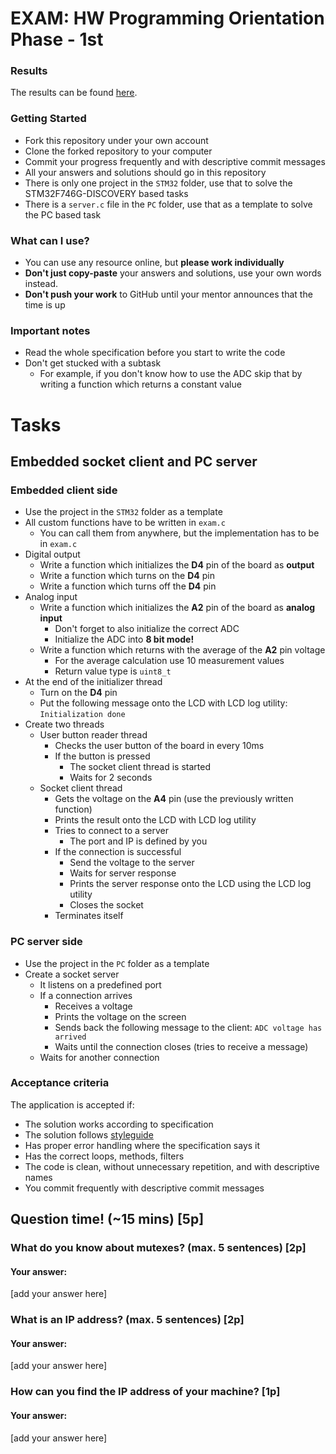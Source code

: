 # EXAM: HW Programming Orientation Phase - 1st

### Results
The results can be found [here](https://docs.google.com/spreadsheets/d/1mQX1HUg6ZuC7H-mf0-RLujmeBButCtBs9-TfNQgkP6M/edit?usp=sharing).

### Getting Started
 - Fork this repository under your own account
 - Clone the forked repository to your computer
 - Commit your progress frequently and with descriptive commit messages
 - All your answers and solutions should go in this repository
 - There is only one project in the `STM32` folder, use that to solve the
 STM32F746G-DISCOVERY based tasks
 - There is a `server.c` file in the `PC` folder, use that as a template
 to solve the PC based task

### What can I use?
- You can use any resource online, but **please work individually**
- **Don't just copy-paste** your answers and solutions, use your own words instead.
- **Don't push your work** to GitHub until your mentor announces that the time is up

### Important notes
- Read the whole specification before you start to write the code
- Don't get stucked with a subtask
  - For example, if you don't know how to use the ADC skip that by writing a function which returns a constant value

# Tasks
## Embedded socket client and PC server
### Embedded client side
- Use the project in the `STM32` folder as a template
- All custom functions have to be written in `exam.c`
  - You can call them from anywhere, but the implementation has to be in `exam.c`
- Digital output
  - Write a function which initializes the **D4** pin of the board as **output**
  - Write a function which turns on the **D4** pin
  - Write a function which turns off the **D4** pin
- Analog input
  - Write a function which initializes the **A2** pin of the board as **analog input**
    - Don't forget to also initialize the correct ADC
    - Initialize the ADC into **8 bit mode!**
  - Write a function which returns with the average of the **A2** pin voltage
    - For the average calculation use 10 measurement values
    - Return value type is `uint8_t`
- At the end of the initializer thread
  - Turn on the **D4** pin
  - Put the following message onto the LCD with LCD log utility: `Initialization done`
- Create two threads
  - User button reader thread
    - Checks the user button of the board in every 10ms
    - If the button is pressed
      - The socket client thread is started
      - Waits for 2 seconds
  - Socket client thread
    - Gets the voltage on the **A4** pin (use the previously written function)
    - Prints the result onto the LCD with LCD log utility
    - Tries to connect to a server
      - The port and IP is defined by you
    - If the connection is successful
      - Send the voltage to the server
      - Waits for server response
      - Prints the server response onto the LCD using the LCD log utility
      - Closes the socket
    - Terminates itself

### PC server side
- Use the project in the `PC` folder as a template
- Create a socket server
  - It listens on a predefined port
  - If a connection arrives
    - Receives a voltage
    - Prints the voltage on the screen
    - Sends back the following message to the client: `ADC voltage has arrived`
    - Waits until the connection closes (tries to receive a message)
  - Waits for another connection

### Acceptance criteria
The application is accepted if:
- The solution works according to specification
- The solution follows [styleguide](https://github.com/greenfox-academy/totoro-syllabus/blob/master/STYLEGUIDE.md)
- Has proper error handling where the specification says it
- Has the correct loops, methods, filters
- The code is clean, without unnecessary repetition, and with descriptive names
- You commit frequently with descriptive commit messages

## Question time! (~15 mins) [5p]
### What do you know about mutexes? (max. 5 sentences) [2p]
#### Your answer:
[add your answer here]

### What is an IP address? (max. 5 sentences) [2p]
#### Your answer:
[add your answer here]

### How can you find the IP address of your machine? [1p]
#### Your answer:
[add your answer here]
